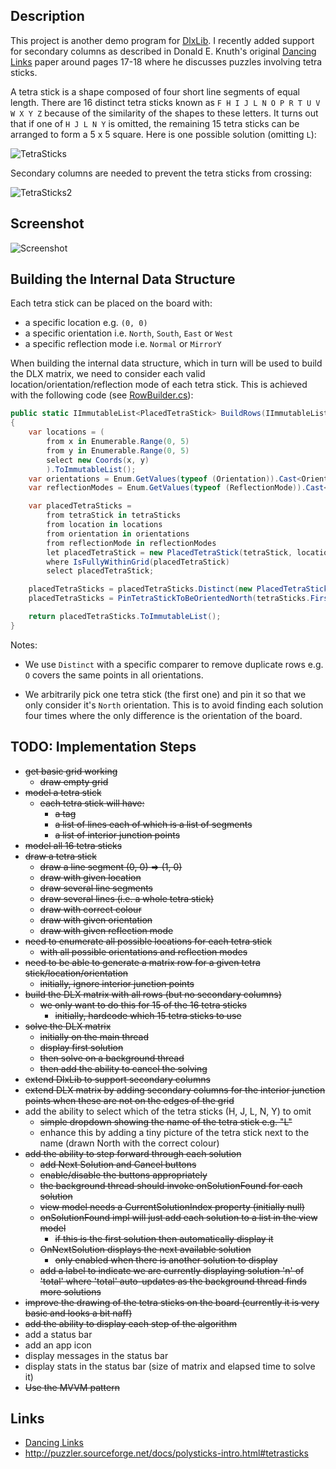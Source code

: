 

## Description

This project is another demo program for [DlxLib](https://github.com/taylorjg/DlxLib).
I recently added support for secondary columns as described in Donald E. Knuth's original
[Dancing Links](http://arxiv.org/pdf/cs/0011047v1.pdf "Dancing Links")
paper around pages 17-18 where he discusses puzzles involving tetra sticks.

A tetra stick is a shape composed of four short line segments of equal length.
There are 16 distinct tetra sticks known as `F H I J L N O P R T U V W X Y Z`
because of the similarity of the shapes to these letters.
It turns out that if one of `H J L N Y` is omitted, the remaining 15 tetra sticks
can be arranged to form a 5 x 5 square. Here is one possible solution (omitting `L`):

![TetraSticks](https://raw.github.com/taylorjg/TetraSticks/master/Images/TetraSticks.png)

Secondary columns are needed to prevent the tetra sticks from crossing:

![TetraSticks2](https://raw.github.com/taylorjg/TetraSticks/master/Images/TetraSticks2.png)

## Screenshot

![Screenshot](https://raw.github.com/taylorjg/TetraSticks/master/Images/Screenshot.png)

## Building the Internal Data Structure

Each tetra stick can be placed on the board with:

* a specific location e.g. `(0, 0)`
* a specific orientation i.e. `North`, `South`, `East` or `West`
* a specific reflection mode i.e. `Normal` or `MirrorY`

When building the internal data structure, which in turn will be used to build the DLX matrix, we need to consider each valid location/orientation/reflection mode of each tetra stick. This is achieved with the following code (see [RowBuilder.cs](https://github.com/taylorjg/TetraSticks/blob/master/TetraSticks/Model/RowBuilder.cs)):

```C#
public static IImmutableList<PlacedTetraStick> BuildRows(IImmutableList<TetraStick> tetraSticks)
{
    var locations = (
        from x in Enumerable.Range(0, 5)
        from y in Enumerable.Range(0, 5)
        select new Coords(x, y)
        ).ToImmutableList();
    var orientations = Enum.GetValues(typeof (Orientation)).Cast<Orientation>().ToImmutableList();
    var reflectionModes = Enum.GetValues(typeof (ReflectionMode)).Cast<ReflectionMode>().ToImmutableList();

    var placedTetraSticks =
        from tetraStick in tetraSticks
        from location in locations
        from orientation in orientations
        from reflectionMode in reflectionModes
        let placedTetraStick = new PlacedTetraStick(tetraStick, location, orientation, reflectionMode)
        where IsFullyWithinGrid(placedTetraStick)
        select placedTetraStick;

    placedTetraSticks = placedTetraSticks.Distinct(new PlacedTetraStickComparer());
    placedTetraSticks = PinTetraStickToBeOrientedNorth(tetraSticks.First(), placedTetraSticks);

    return placedTetraSticks.ToImmutableList();
}
```

Notes:

* We use `Distinct` with a specific comparer to remove duplicate rows e.g. `O` covers the same points in all orientations.

* We arbitrarily pick one tetra stick (the first one) and pin it so that we only consider it's `North` orientation. This is to avoid finding each solution four times where the only difference is the orientation of the board.

## TODO: Implementation Steps

- ~~get basic grid working~~
  - ~~draw empty grid~~
- ~~model a tetra stick~~
  - ~~each tetra stick will have:~~
    - ~~a tag~~
    - ~~a list of lines each of which is a list of segments~~
    - ~~a list of interior junction points~~
- ~~model all 16 tetra sticks~~
- ~~draw a tetra stick~~
  - ~~draw a line segment (0, 0) => (1, 0)~~
  - ~~draw with given location~~
  - ~~draw several line segments~~
  - ~~draw several lines (i.e. a whole tetra stick)~~
  - ~~draw with correct colour~~
  - ~~draw with given orientation~~
  - ~~draw with given reflection mode~~
- ~~need to enumerate all possible locations for each tetra stick~~
  - ~~with all possible orientations and reflection modes~~
- ~~need to be able to generate a matrix row for a given tetra stick/location/orientation~~
  - ~~initially, ignore interior junction points~~
- ~~build the DLX matrix with all rows (but no secondary columns)~~
  - ~~we only want to do this for 15 of the 16 tetra sticks~~
    - ~~initially, hardcode which 15 tetra sticks to use~~
- ~~solve the DLX matrix~~
  - ~~initially on the main thread~~
  - ~~display first solution~~
  - ~~then solve on a background thread~~
  - ~~then add the ability to cancel the solving~~
- ~~extend DlxLib to support secondary columns~~
- ~~extend DLX matrix by adding secondary columns for the interior
  junction points when these are not on the edges of the grid~~
- add the ability to select which of the tetra sticks (H, J, L, N, Y) to omit
  - ~~simple dropdown showing the name of the tetra stick e.g. "L"~~
  - enhance this by adding a tiny picture of the tetra stick next to the name (drawn North with the correct colour)
- ~~add the ability to step forward through each solution~~
  - ~~add Next Solution and Cancel buttons~~
  - ~~enable/disable the buttons appropriately~~
  - ~~the background thread should invoke onSolutionFound for each solution~~
  - ~~view model needs a CurrentSolutionIndex property (initially null)~~
  - ~~onSolutionFound impl will just add each solution to a list in the view model~~
    - ~~if this is the first solution then automatically display it~~
  - ~~OnNextSolution displays the next available solution~~
    - ~~only enabled when there is another solution to display~~
  - ~~add a label to indicate we are currently displaying solution 'n' of 'total'
  where 'total' auto-updates as the background thread finds more solutions~~
- ~~improve the drawing of the tetra sticks on the board (currently it is very basic and looks a bit naff)~~
- ~~add the ability to display each step of the algorithm~~
- add a status bar
- add an app icon
- display messages in the status bar
- display stats in the status bar (size of matrix and elapsed time to solve it)
- ~~Use the MVVM pattern~~

## Links

* [Dancing Links](http://arxiv.org/pdf/cs/0011047v1.pdf "Dancing Links")
* http://puzzler.sourceforge.net/docs/polysticks-intro.html#tetrasticks
